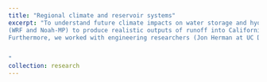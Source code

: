 ```yaml
---
title: "Regional climate and reservoir systems"
excerpt: "To understand future climate impacts on water storage and hydropower in California's large system of reservoirs, it is necessary to downscale climate predictions from global models. Working with Tamlin Pavelsky at UNC-Chapel Hill, I studied how to best configure a commonly used regional climate model and land surface model 
(WRF and Noah-MP) to produce realistic outputs of runoff into California reservoirs. An interactive visualization of this work is available [here](https://nholtzman.shinyapps.io/presapp_v2/). 
Furthermore, we worked with engineering researchers (Jon Herman at UC Davis) to study how biases in downscaled runoff are amplified when the model runoff is used in models of reservoir operations. 


"
collection: research
---
```


